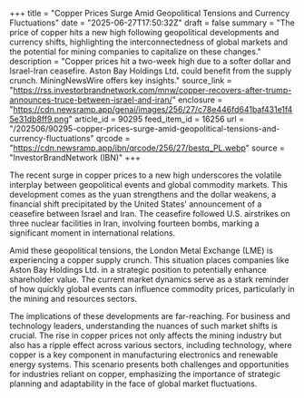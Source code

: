 +++
title = "Copper Prices Surge Amid Geopolitical Tensions and Currency Fluctuations"
date = "2025-06-27T17:50:32Z"
draft = false
summary = "The price of copper hits a new high following geopolitical developments and currency shifts, highlighting the interconnectedness of global markets and the potential for mining companies to capitalize on these changes."
description = "Copper prices hit a two-week high due to a softer dollar and Israel-Iran ceasefire. Aston Bay Holdings Ltd. could benefit from the supply crunch. MiningNewsWire offers key insights."
source_link = "https://rss.investorbrandnetwork.com/mnw/copper-recovers-after-trump-announces-truce-between-israel-and-iran/"
enclosure = "https://cdn.newsramp.app/genai/images/256/27/c78e446fd641baf431e1f45e31db8ff9.png"
article_id = 90295
feed_item_id = 16256
url = "/202506/90295-copper-prices-surge-amid-geopolitical-tensions-and-currency-fluctuations"
qrcode = "https://cdn.newsramp.app/ibn/qrcode/256/27/bestq_PL.webp"
source = "InvestorBrandNetwork (IBN)"
+++

<p>The recent surge in copper prices to a new high underscores the volatile interplay between geopolitical events and global commodity markets. This development comes as the yuan strengthens and the dollar weakens, a financial shift precipitated by the United States' announcement of a ceasefire between Israel and Iran. The ceasefire followed U.S. airstrikes on three nuclear facilities in Iran, involving fourteen bombs, marking a significant moment in international relations.</p><p>Amid these geopolitical tensions, the London Metal Exchange (LME) is experiencing a copper supply crunch. This situation places companies like Aston Bay Holdings Ltd. in a strategic position to potentially enhance shareholder value. The current market dynamics serve as a stark reminder of how quickly global events can influence commodity prices, particularly in the mining and resources sectors.</p><p>The implications of these developments are far-reaching. For business and technology leaders, understanding the nuances of such market shifts is crucial. The rise in copper prices not only affects the mining industry but also has a ripple effect across various sectors, including technology, where copper is a key component in manufacturing electronics and renewable energy systems. This scenario presents both challenges and opportunities for industries reliant on copper, emphasizing the importance of strategic planning and adaptability in the face of global market fluctuations.</p>